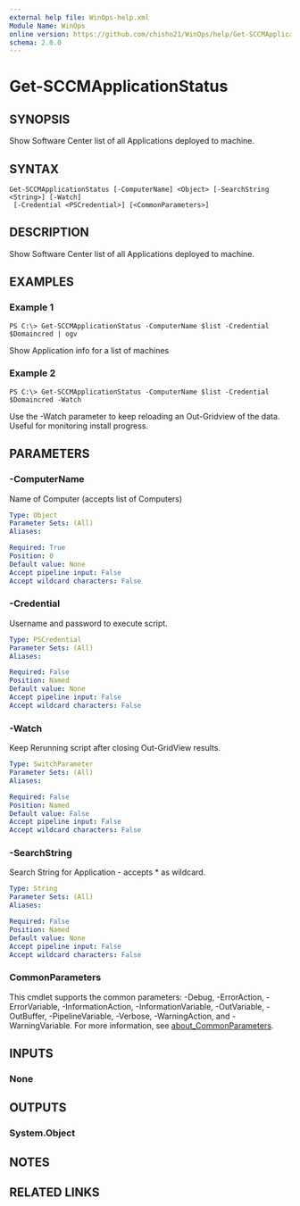 ```yaml
---
external help file: WinOps-help.xml
Module Name: WinOps
online version: https://github.com/chisho21/WinOps/help/Get-SCCMApplicationStatus.md
schema: 2.0.0
---
```


# Get-SCCMApplicationStatus

## SYNOPSIS
Show Software Center list of all Applications deployed to machine.

## SYNTAX

```
Get-SCCMApplicationStatus [-ComputerName] <Object> [-SearchString <String>] [-Watch]
 [-Credential <PSCredential>] [<CommonParameters>]
```

## DESCRIPTION
Show Software Center list of all Applications deployed to machine.

## EXAMPLES

### Example 1
```
PS C:\> Get-SCCMApplicationStatus -ComputerName $list -Credential $Domaincred | ogv

```

Show Application info for a list of machines

### Example 2
```
PS C:\> Get-SCCMApplicationStatus -ComputerName $list -Credential $Domaincred -Watch
```

Use the -Watch parameter to keep reloading an Out-Gridview of the data.
Useful for monitoring install progress.

## PARAMETERS

### -ComputerName
Name of Computer (accepts list of Computers)

```yaml
Type: Object
Parameter Sets: (All)
Aliases:

Required: True
Position: 0
Default value: None
Accept pipeline input: False
Accept wildcard characters: False
```

### -Credential
Username and password to execute script.

```yaml
Type: PSCredential
Parameter Sets: (All)
Aliases:

Required: False
Position: Named
Default value: None
Accept pipeline input: False
Accept wildcard characters: False
```

### -Watch
Keep Rerunning script after closing Out-GridView results.

```yaml
Type: SwitchParameter
Parameter Sets: (All)
Aliases:

Required: False
Position: Named
Default value: False
Accept pipeline input: False
Accept wildcard characters: False
```

### -SearchString
Search String for Application - accepts * as wildcard.

```yaml
Type: String
Parameter Sets: (All)
Aliases:

Required: False
Position: Named
Default value: None
Accept pipeline input: False
Accept wildcard characters: False
```

### CommonParameters
This cmdlet supports the common parameters: -Debug, -ErrorAction, -ErrorVariable, -InformationAction, -InformationVariable, -OutVariable, -OutBuffer, -PipelineVariable, -Verbose, -WarningAction, and -WarningVariable. For more information, see [about_CommonParameters](http://go.microsoft.com/fwlink/?LinkID=113216).

## INPUTS

### None
## OUTPUTS

### System.Object
## NOTES

## RELATED LINKS

